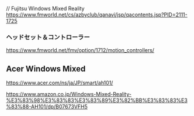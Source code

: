 // Fujitsu Windows Mixed Reality
https://www.fmworld.net/cs/azbyclub/qanavi/jsp/qacontents.jsp?PID=2111-1725


### ヘッドセット＆コントローラー
https://www.fmworld.net/fmv/option/1712/motion_controllers/

## Acer Windows Mixed
https://www.acer.com/ns/ja/JP/smart/ah101/

https://www.amazon.co.jp/Windows-Mixed-Reality-%E3%83%98%E3%83%83%E3%83%89%E3%82%BB%E3%83%83%E3%83%88-AH101/dp/B07673VFH5
